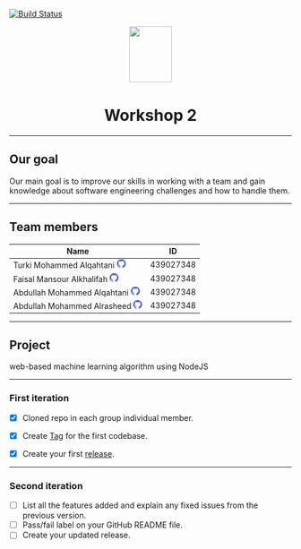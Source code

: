 [![Build Status](https://app.travis-ci.com/amhalrasheed/Workshop-2.svg?branch=main)](https://app.travis-ci.com/amhalrasheed/Workshop-2)


<p align="center">
  <img width="76" height="100" src="./images/final2.gif">
</p>


<h1 align="center">Workshop 2</h1>

---

<h2 align="left">Our goal</h2>


Our main goal is to improve our skills in working with a team and gain knowledge
about software engineering challenges and how to handle them.

---
<h2 align="left">Team members</h2>

| Name        | ID           |
| ------------- |:-------------:|
| Turki Mohammed Alqahtani [![github account][github]](https://github.com/Turkialq)    | 439027348 |
| Faisal Mansour Alkhalifah [![github account][github]](https://github.com/Faisalkh90)    | 439027348 |
| Abdullah Mohammed Alqahtani [![github account][github]](https://github.com/AbdullahAlqahtani285)   | 439027348 |
| Abdullah Mohammed Alrasheed [![github account][github]](https://github.com/amhalrasheed)   | 439027348 |

[github]: ./images/github.png  


---
<h2 align="left">Project</h2>


web-based machine learning algorithm using NodeJS

---
<h3 align="left">First iteration</h2>

* [x] Cloned repo in each group individual member.
* [x] Create [Tag](https://github.com/Turkialq/Workshop2/tags) for the first codebase.
* [x] Create your first [release](https://github.com/Turkialq/Workshop2/releases/tag/V0.1).


---
<h3 align="left">Second iteration</h2>

* [ ] List all the features added and explain any fixed issues from the previous version.
* [ ] Pass/fail label on your GitHub README file.
* [ ] Create your updated release.
